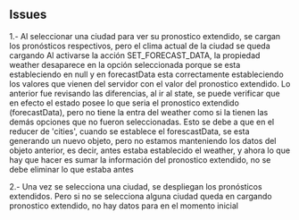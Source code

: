 ## Issues
1.- Al seleccionar una ciudad para ver su pronostico extendido, se cargan los pronósticos respectivos, pero el clima actual de la ciudad se queda cargando
Al activarse la acción SET_FORECAST_DATA, la propiedad weather desaparece en la opción seleccionada
porque se esta estableciendo en null y en forecastData esta correctamente estableciendo los valores
que vienen del servidor con el valor del pronostico extendido. Lo anterior fue revisando las diferencias,
al ir al state, se puede verificar que en efecto el estado posee lo que seria el pronostico extendido
(forecastData), pero no tiene la entra del weather como si la tienen las demás opciones que no fueron
seleccionadas. Esto se debe a que en el reducer de 'cities', cuando se establece el forescastData,
se esta generando un nuevo objeto, pero no estamos manteniendo los datos del objeto anterior, es decir, antes
estaba establecido el weather, y ahora lo que hay que hacer es sumar la información del pronostico extendido,
no se debe eliminar lo que estaba antes

2.- Una vez se selecciona una ciudad, se despliegan los pronósticos extendidos. Pero si no se selecciona alguna ciudad queda en cargando pronostico extendido, no hay datos para en el momento inicial
